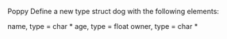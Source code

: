 Poppy
Define a new type struct dog with the following elements:

name, type = char *
age, type = float
owner, type = char *
